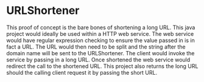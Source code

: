 URLShortener
============

This proof of concept is the bare bones of shortening a long URL. This java project would ideally be used within a HTTP web service. The web service would have regular expression checking to ensure the value passed in is in fact a URL.  The URL would then need to be split and the string after the domain name will be sent to the URLShortener. The client would invoke the service by passing in a long URL. Once shortened the web service would redirect the call to the shortened URL. This project also returns the long URL should the calling client request it by passing the short URL.